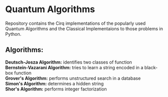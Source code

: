 # Quantum Algorithms
Repository contains the Cirq implementations of the popularly used Quantum Algorithms and the Classical Implementaions to those problems in Python.

## Algorithms:
**Deutsch-Josza Algorithm:** identifies two classes of function\
**Bernstein-Vazarani Algorithm:** tries to learn a string encoded in a black-box function\
**Grover's Algorithm:** performs unstructured search in a database\
**Simon's Algorithm:** determines a hidden string\
**Shor's Algorithm:** performs integer factorization

